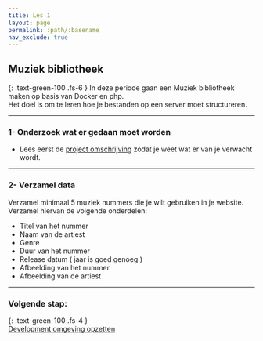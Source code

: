 ```yaml
---
title: Les 1
layout: page
permalink: :path/:basename
nav_exclude: true
---
```


## Muziek bibliotheek
{: .text-green-100 .fs-6 }
In deze periode gaan een Muziek bibliotheek maken op basis van Docker en php.  
Het doel is om te leren hoe je bestanden op een server moet structureren.

---
### 1- Onderzoek wat er gedaan moet worden
- Lees eerst de [project omschrijving](../project_description) zodat je weet wat er van je verwacht wordt.

---
### 2- Verzamel data
Verzamel minimaal 5 muziek nummers die je wilt gebruiken in je website. 
Verzamel hiervan de volgende onderdelen:
- Titel van het nummer
- Naam van de artiest
- Genre
- Duur van het nummer
- Release datum ( jaar is goed genoeg )
- Afbeelding van het nummer
- Afbeelding van de artiest

---
### Volgende stap:
{: .text-green-100 .fs-4 }  
[Development omgeving opzetten](installatie)


